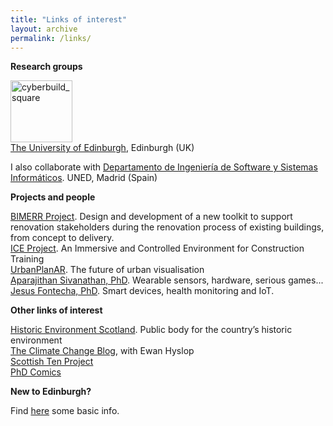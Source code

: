 ```yaml
---
title: "Links of interest"
layout: archive
permalink: /links/
---
```


<strong>Research groups</strong>
<div><a href="https://cyberbuild.eng.ed.ac.uk/"><img class="alignnone wp-image-118" src="https://beyondthepointclouds.files.wordpress.com/2015/11/cyberbuild_square.png?w=300" alt="cyberbuild_square" width="99" height="99" /></a></div>
<a href="http://www.ed.ac.uk" target="_blank" rel="noopener">The University of Edinburgh</a>, Edinburgh (UK)

<span>I also collaborate with
<a href="http://www.issi.uned.es/">Departamento de Ingeniería de Software y Sistemas Informáticos</a>. UNED, Madrid (Spain)</span>

<strong>Projects and people</strong>

<div><a href="http://bimerr.eu/">BIMERR Project</a>. Design and development of a new toolkit to support renovation stakeholders during the renovation process of existing buildings, from concept to delivery.
 </div>

<div><a href="http://ice.hw.ac.uk/">ICE Project</a>. An Immersive and Controlled Environment for Construction Training </div>

<div><a href="http://urbanplanar.com/">UrbanPlanAR</a>. The future of urban visualisation</div>

<div><a href="http://http://apara.iotware.co.uk/">Aparajithan Sivanathan, PhD</a>. Wearable sensors, hardware, serious games... </div>

<div><a href="http://http://http://jesusfontecha.name/">Jesus Fontecha, PhD</a>. Smart devices, health monitoring and IoT.</div>

<strong>Other links of interest</strong>

<div><a href="http://www.historic-scotland.gov.uk/historicenvironmentscotland">Historic Environment Scotland</a>.  Public body for the country’s historic environment </div>

<div><a href="http://climatechangeblog.historic-scotland.gov.uk/home/">The Climate Change Blog</a>, with Ewan Hyslop</div>

<div><a href="http://www.scottishten.org/">Scottish Ten Project</a></div>

<div><a href="http://www.phdcomics.com/comics.php">PhD Comics</a></div>

<strong>New to Edinburgh?</strong>
<div> Find <a title="newbies2018" href="https://beyondthepointclouds.files.wordpress.com/2018/06/newbies2018.pdf">here</a> some basic info.</div>